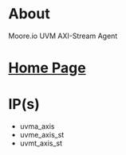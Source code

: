 # About
Moore.io UVM AXI-Stream Agent

# [Home Page](https://datum-technology-corporation.github.io/uvma_axis/)

# IP(s)
* uvma_axis
* uvme_axis_st
* uvmt_axis_st

